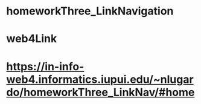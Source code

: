 # homeworkThree_LinkNavigation
# web4Link
# https://in-info-web4.informatics.iupui.edu/~nlugardo/homeworkThree_LinkNav/#home

